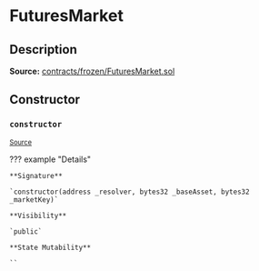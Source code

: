 # FuturesMarket

## Description

**Source:** [contracts/frozen/FuturesMarket.sol](https://github.com/Synthetixio/synthetix/tree/v2.100.0/contracts/frozen/FuturesMarket.sol)

## Constructor

### `constructor`

<sub>[Source](https://github.com/Synthetixio/synthetix/tree/v2.100.0/contracts/frozen/FuturesMarket.sol#L59)</sub>

??? example "Details"

    **Signature**

    `constructor(address _resolver, bytes32 _baseAsset, bytes32 _marketKey)`

    **Visibility**

    `public`

    **State Mutability**

    ``
